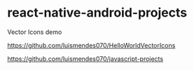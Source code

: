 # react-native-android-projects

Vector Icons demo

https://github.com/luismendes070/HelloWorldVectorIcons

https://github.com/luismendes070/javascript-projects

